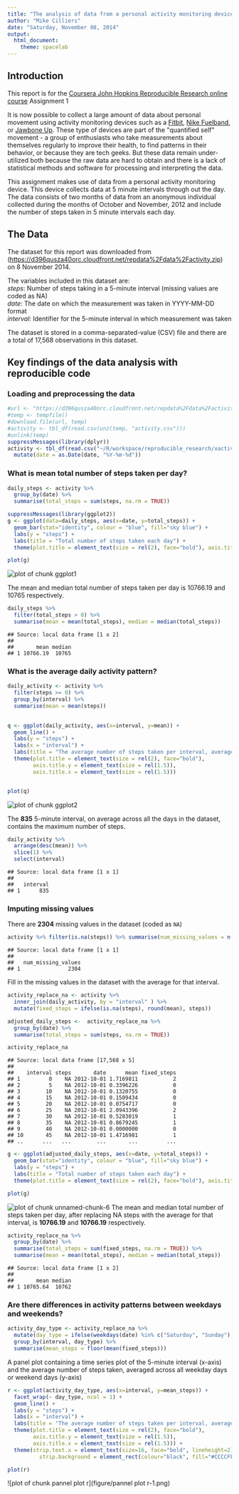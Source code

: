 ```yaml
---
title: "The analysis of data from a personal activity monitoring device"
author: "Mike Cilliers"
date: "Saturday, November 08, 2014"
output:
  html_document:
    theme: spacelab
---
```


##  Introduction
This report is for the [Coursera John Hopkins Reproducible Research online course](https://www.coursera.org/#course/repdata) Assignment 1

It is now possible to collect a large amount of data about personal movement using activity monitoring devices such as a [Fitbit](http://www.fitbit.com/), [Nike Fuelband](http://www.nike.com/us/en_us/c/nikeplus-fuelband), or [Jawbone Up](https://jawbone.com/up). These type of devices are part of the "quantified self" movement - a group of enthusiasts who take measurements about themselves regularly to improve their health, to find patterns in their behavior, or because they are tech geeks. But these data remain under-utilized both because the raw data are hard to obtain and there is a lack of statistical methods and software for processing and interpreting the data.

This assignment makes use of data from a personal activity monitoring device. This device collects data at 5 minute intervals through out the day. The data consists of two months of data from an anonymous individual collected during the months of October and November, 2012 and include the number of steps taken in 5 minute intervals each day.  


##  The Data

The dataset for this report was downloaded from (https://d396qusza40orc.cloudfront.net/repdata%2Fdata%2Factivity.zip) on 8 November 2014.

The variables included in this dataset are:  
*steps*: Number of steps taking in a 5-minute interval (missing values are coded as NA)  
*date*: The date on which the measurement was taken in YYYY-MM-DD format  
*interval*: Identifier for the 5-minute interval in which measurement was taken  

The dataset is stored in a comma-separated-value (CSV) file and there are a total of 17,568 observations in this dataset.  


##  **Key findings of the data analysis with reproducible code**
  
###  Loading and preprocessing the data

```r
#url <- "https://d396qusza40orc.cloudfront.net/repdata%2Fdata%2Factivity.zip"
#temp <- tempfile()
#download.file(url, temp)
#activity <- tbl_df(read.csv(unz(temp, "activity.csv")))
#unlink(temp)
suppressMessages(library(dplyr))
activity <- tbl_df(read.csv("~/R/workspace/reproducible_research/xactivity.csv")) %>%
  mutate(date = as.Date(date, "%Y-%m-%d"))
```
  
###  What is mean total number of steps taken per day?

```r
daily_steps <- activity %>% 
  group_by(date) %>% 
  summarise(total_steps = sum(steps, na.rm = TRUE))

suppressMessages(library(ggplot2))
g <- ggplot(data=daily_steps, aes(x=date, y=total_steps)) + 
  geom_bar(stat="identity", colour = "blue", fill="sky blue") + 
  labs(y = "steps") + 
  labs(title = "Total number of steps taken each day") +
  theme(plot.title = element_text(size = rel(2), face="bold"), axis.title.y = element_text(size = rel(1.5)), axis.title.x = element_text(size = rel(1.5)))

plot(g)
```

![plot of chunk ggplot1](figure/ggplot1-1.png) 

The mean and median total number of steps taken per day is 10766.19 and 10765 respectively.

```r
daily_steps %>% 
  filter(total_steps > 0) %>% 
  summarise(mean = mean(total_steps), median = median(total_steps))
```

```
## Source: local data frame [1 x 2]
## 
##       mean median
## 1 10766.19  10765
```

###  What is the average daily activity pattern?

```r
daily_activity <- activity %>% 
  filter(steps >= 0) %>% 
  group_by(interval) %>% 
  summarise(mean = mean(steps)) 

             
q <- ggplot(daily_activity, aes(x=interval, y=mean)) +
  geom_line() +
  labs(y = "steps") + 
  labs(x = "interval") +
  labs(title = "The average number of steps taken per interval, averaged across all days") +
  theme(plot.title = element_text(size = rel(2), face="bold"), 
        axis.title.y = element_text(size = rel(1.5)), 
        axis.title.x = element_text(size = rel(1.5)))


plot(q)
```

![plot of chunk ggplot2](figure/ggplot2-1.png) 

The **835** 5-minute interval, on average across all the days in the dataset, contains the maximum number of steps.


```r
daily_activity %>% 
  arrange(desc(mean)) %>% 
  slice(1) %>% 
  select(interval)
```

```
## Source: local data frame [1 x 1]
## 
##   interval
## 1      835
```

###  Imputing missing values
There are **2304** missing values in the dataset  (coded as `NA`)

```r
activity %>% filter(is.na(steps)) %>% summarise(num_missing_values = n())
```

```
## Source: local data frame [1 x 1]
## 
##   num_missing_values
## 1               2304
```

Fill in the missing values in the dataset with the average for that interval.

```r
activity_replace_na <- activity %>% 
  inner_join(daily_activity, by = "interval" ) %>%
  mutate(fixed_steps = ifelse(is.na(steps), round(mean), steps))

adjusted_daily_steps <-  activity_replace_na %>%
  group_by(date) %>% 
  summarise(total_steps = sum(steps, na.rm = TRUE))

activity_replace_na
```

```
## Source: local data frame [17,568 x 5]
## 
##    interval steps       date      mean fixed_steps
## 1         0    NA 2012-10-01 1.7169811           2
## 2         5    NA 2012-10-01 0.3396226           0
## 3        10    NA 2012-10-01 0.1320755           0
## 4        15    NA 2012-10-01 0.1509434           0
## 5        20    NA 2012-10-01 0.0754717           0
## 6        25    NA 2012-10-01 2.0943396           2
## 7        30    NA 2012-10-01 0.5283019           1
## 8        35    NA 2012-10-01 0.8679245           1
## 9        40    NA 2012-10-01 0.0000000           0
## 10       45    NA 2012-10-01 1.4716981           1
## ..      ...   ...        ...       ...         ...
```


```r
g <- ggplot(adjusted_daily_steps, aes(x=date, y=total_steps)) + 
  geom_bar(stat="identity", colour = "blue", fill="sky blue") + 
  labs(y = "steps") +
  labs(title = "Total number of steps taken each day") +
  theme(plot.title = element_text(size = rel(2), face="bold"), axis.title.y = element_text(size = rel(1.5)), axis.title.x = element_text(size = rel(1.5)))

plot(g)
```

![plot of chunk unnamed-chunk-6](figure/unnamed-chunk-6-1.png) 
The mean and median total number of steps taken per day, after replacing NA steps with the average for that interval, is **10766.19** and **10766.19** respectively.

```r
activity_replace_na %>% 
  group_by(date) %>% 
  summarise(total_steps = sum(fixed_steps, na.rm = TRUE)) %>% 
  summarise(mean = mean(total_steps), median = median(total_steps))
```

```
## Source: local data frame [1 x 2]
## 
##       mean median
## 1 10765.64  10762
```

###  Are there differences in activity patterns between weekdays and weekends?   
   

```r
activity_day_type <- activity_replace_na %>% 
  mutate(day_type = ifelse(weekdays(date) %in% c("Saturday", "Sunday"), "Weekend", "Weekday")) %>%
  group_by(interval, day_type) %>%
  summarise(mean_steps = floor(mean(fixed_steps)))
```
A panel plot containing a time series plot of the 5-minute interval (x-axis) and the average number of steps taken, averaged across all weekday days or weekend days (y-axis)


```r
r <- ggplot(activity_day_type, aes(x=interval, y=mean_steps)) +
  facet_wrap(~ day_type, ncol = 1) +
  geom_line() +
  labs(y = "steps") + 
  labs(x = "interval") +
  labs(title = "The average number of steps taken per interval, averaged across all days") +
  theme(plot.title = element_text(size = rel(2), face="bold"), 
        axis.title.y = element_text(size = rel(1.5)), 
        axis.title.x = element_text(size = rel(1.5))) +
  theme(strip.text.x = element_text(size=16, face="bold", lineheight=2),
          strip.background = element_rect(colour="black", fill="#CCCCFF"))

plot(r)
```

![plot of chunk pannel plot r](figure/pannel plot r-1.png) 

